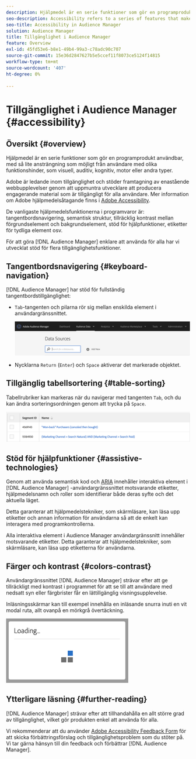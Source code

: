 ```yaml
---
description: Hjälpmedel är en serie funktioner som gör en programprodukt användbar, med så lite ansträngning som möjligt från användare med olika funktionshinder, som visuell, auditiv, kognitiv, motor eller andra typer.
seo-description: Accessibility refers to a series of features that make a software product usable, with as little effort as possible from users with various disabilities, such as visual, auditory, cognitive, motor, or other kind.
seo-title: Accessibility in Audience Manager
solution: Audience Manager
title: Tillgänglighet i Audience Manager
feature: Overview
exl-id: 45fd53e6-b8e1-49b4-99a3-c78adc90c707
source-git-commit: 15e36d2847627b5e5ccef11f8073ce5124f14815
workflow-type: tm+mt
source-wordcount: '407'
ht-degree: 0%

---
```


# Tillgänglighet i Audience Manager {#accessibility}

## Översikt {#overview}

Hjälpmedel är en serie funktioner som gör en programprodukt användbar, med så lite ansträngning som möjligt från användare med olika funktionshinder, som visuell, auditiv, kognitiv, motor eller andra typer.

Adobe är ledande inom tillgänglighet och stöder framtagning av enastående webbupplevelser genom att uppmuntra utvecklare att producera engagerande material som är tillgängligt för alla användare. Mer information om Adobe hjälpmedelsåtagande finns i [Adobe Accessibility](https://www.adobe.com/accessibility.html).

De vanligaste hjälpmedelsfunktionerna i programvaror är: tangentbordsnavigering, semantisk struktur, tillräcklig kontrast mellan förgrundselement och bakgrundselement, stöd för hjälpfunktioner, etiketter för tydliga element osv.

För att göra [!DNL Audience Manager] enklare att använda för alla har vi utvecklat stöd för flera tillgänglighetsfunktioner.

## Tangentbordsnavigering {#keyboard-navigation}

[!DNL Audience Manager] har stöd för fullständig tangentbordstillgänglighet:

* `Tab`-tangenten och pilarna rör sig mellan enskilda element i användargränssnittet.

  ![Accesibility-highlight](assets/accesibility-highlight.png)

* Nycklarna `Return` (`Enter`) och `Space` aktiverar det markerade objektet.

## Tillgänglig tabellsortering {#table-sorting}

Tabellrubriker kan markeras när du navigerar med tangenten `Tab`, och du kan ändra sorteringsordningen genom att trycka på `Space`.

![accessibility-table-headers](assets/accessibility-table-headers.png)

## Stöd för hjälpfunktioner {#assistive-technologies}

Genom att använda semantisk kod och [ARIA](https://www.w3.org/WAI/standards-guidelines/aria/) innehåller interaktiva element i [!DNL Audience Manager] -användargränssnittet motsvarande etiketter, hjälpmedelsnamn och roller som identifierar både deras syfte och det aktuella läget.

Detta garanterar att hjälpmedelstekniker, som skärmläsare, kan läsa upp etiketter och annan information för användarna så att de enkelt kan interagera med programkontrollerna.

Alla interaktiva element i Audience Manager användargränssnitt innehåller motsvarande etiketter. Detta garanterar att hjälpmedelstekniker, som skärmläsare, kan läsa upp etiketterna för användarna.

## Färger och kontrast {#colors-contrast}

Användargränssnittet [!DNL Audience Manager] strävar efter att ge tillräckligt med kontrast i programmet för att se till att användare med nedsatt syn eller färgbrister får en lättillgänglig visningsupplevelse.

Inläsningsskärmar kan till exempel innehålla en inläsande snurra inuti en vit modal ruta, allt ovanpå en mörkgrå övertäckning.

![hjälpmedelsinläsning](assets/accessibility-loading.png)

## Ytterligare läsning {#further-reading}

[!DNL Audience Manager] strävar efter att tillhandahålla en allt större grad av tillgänglighet, vilket gör produkten enkel att använda för alla.

Vi rekommenderar att du använder [Adobe Accessibility Feedback Form](https://www.adobe.com/accessibility/feedback.html) för att skicka förbättringsförslag och tillgänglighetsproblem som du stöter på. Vi tar gärna hänsyn till din feedback och förbättrar [!DNL Audience Manager].
